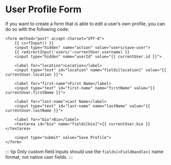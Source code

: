 # User Profile Form

If you want to create a form that is able to edit a user’s own profile, you can do so with the following code:

```twig
<form method="post" accept-charset="UTF-8">
    {{ csrfInput() }}
    <input type="hidden" name="action" value="users/save-user">
    {{ redirectInput('users/'~currentUser.username) }}
    <input type="hidden" name="userId" value="{{ currentUser.id }}">

    <label for="location">Location</label>
    <input type="text" id="location" name="fields[location]" value="{{ currentUser.location }}">

    <label for="first-name">First Name</label>
    <input type="text" id="first-name" name="firstName" value="{{ currentUser.firstName }}">

    <label for="last-name">Last Name</label>
    <input type="text" id="last-name" name="lastName" value="{{ currentUser.lastName }}">

    <label for="bio">Bio</label>
    <textarea id="bio" name="fields[bio]">{{ currentUser.bio }}</textarea>

    <input type="submit" value="Save Profile">
</form>
```

::: tip
Only custom field inputs should use the `fields[<FieldHandle>]` name format, not native user fields.
:::
